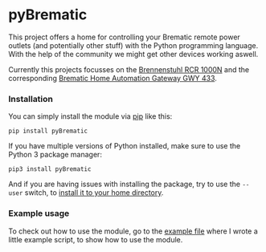 # pyBrematic
This project offers a home for controlling your Brematic remote power outlets (and potentially other stuff) with the Python programming language. With the help of the community we might get other devices working aswell.

Currently this projects focusses on the [Brennenstuhl RCR 1000N](https://www.amazon.de/dp/B01BZW4SW2) and the corresponding [Brematic Home Automation Gateway GWY 433](https://www.brennenstuhl.com/de-DE/produkte/haus-und-sicherheitstechnik/brematic-home-automation-gateway-gwy-433).

### Installation
You can simply install the module via [pip](https://de.wikipedia.org/wiki/Pip_(Python)) like this:

`pip install pyBrematic`

If you have multiple versions of Python installed, make sure to use the Python 3 package manager:

`pip3 install pyBrematic`

And if you are having issues with installing the package, try to use the `--user` switch, to [install it to your home directory](https://stackoverflow.com/questions/42988977/what-is-the-purpose-pip-install-user).

### Example usage
To check out how to use the module, go to the [example file](https://github.com/d-Rickyy-b/pyBrematic/blob/master/pyBrematic/example/main.py) where I wrote a little example script, to show how to use the module.

